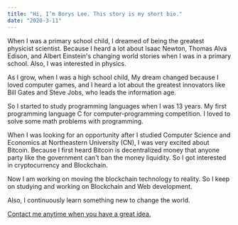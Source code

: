 ```yaml
---
title: "Hi, I’m Borys Lee. This story is my short bio."
date: "2020-3-11"
---
```


When I was a primary school child, I dreamed of being the greatest physicist scientist. Because I heard a lot about Isaac Newton, Thomas Alva Edison, and Albert Einstein's changing world stories when I was in a primary school. Also, I was interested in physics.

As I grow, when I was a high school child, My dream changed because I loved computer games, and I heard a lot about the greatest innovators like Bill Gates and Steve Jobs, who leads the information age.

So I started to study programming languages when I was 13 years. My first programming language C for computer-programming competition. I loved to solve some math problems with programming.

When I was looking for an opportunity after I studied Computer Science and Economics at Northeastern University (CN), I was very excited about Bitcoin. Because I first heard Bitcoin is decentralized money that anyone party like the government can't ban the money liquidity. So I got interested in cryptocurrency and Blockchain.

Now I am working on moving the blockchain technology to reality. So I keep on studying and working on Blockchain and Web development.

Also, I continuously learn something new to change the world.

[Contact me anytime when you have a great idea.](mailto:developer.clear@gmail.com)
